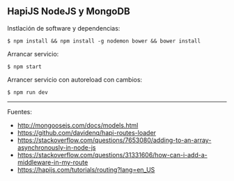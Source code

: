 ## HapiJS NodeJS y MongoDB

Instlación de software y dependencias:

    $ npm install && npm install -g nodemon bower && bower install

Arrancar servicio:

    $ npm start

Arrancer servicio con autoreload con cambios:

    $ npm run dev

---

Fuentes:

+ http://mongoosejs.com/docs/models.html
+ https://github.com/davidenq/hapi-routes-loader
+ https://stackoverflow.com/questions/7653080/adding-to-an-array-asynchronously-in-node-js
+ https://stackoverflow.com/questions/31331606/how-can-i-add-a-middleware-in-my-route
+ https://hapijs.com/tutorials/routing?lang=en_US
